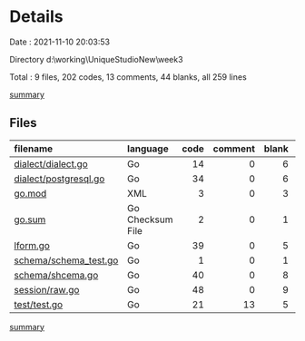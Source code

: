 # Details

Date : 2021-11-10 20:03:53

Directory d:\working\UniqueStudioNew\week3

Total : 9 files,  202 codes, 13 comments, 44 blanks, all 259 lines

[summary](results.md)

## Files
| filename | language | code | comment | blank | total |
| :--- | :--- | ---: | ---: | ---: | ---: |
| [dialect/dialect.go](/dialect/dialect.go) | Go | 14 | 0 | 6 | 20 |
| [dialect/postgresql.go](/dialect/postgresql.go) | Go | 34 | 0 | 6 | 40 |
| [go.mod](/go.mod) | XML | 3 | 0 | 3 | 6 |
| [go.sum](/go.sum) | Go Checksum File | 2 | 0 | 1 | 3 |
| [lform.go](/lform.go) | Go | 39 | 0 | 5 | 44 |
| [schema/schema_test.go](/schema/schema_test.go) | Go | 1 | 0 | 1 | 2 |
| [schema/shcema.go](/schema/shcema.go) | Go | 40 | 0 | 8 | 48 |
| [session/raw.go](/session/raw.go) | Go | 48 | 0 | 9 | 57 |
| [test/test.go](/test/test.go) | Go | 21 | 13 | 5 | 39 |

[summary](results.md)